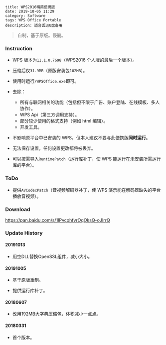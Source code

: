 ```
title: WPS2016精简便携版
date: 2019-10-05 11:29
category: Software
tags: WPS Office Portable
description: 适合丢进U盘备用
```

> 自制，基于原版。侵删。

### Instruction

* WPS 版本为`11.1.0.7698`（WPS2016 个人版的最后一个版本）。

* 压缩后仅`31.9MB`（原版安装包`102MB`）。

* 使用时运行`/WPSOffice.exe`即可。

* 去除：

  * 所有与联网相关的功能（包括但不限于广告、账户登陆、在线模板、多人协作）。
  * WPS Api（第三方调用支持）。
  * 部分较少使用的格式支持（例如 html 编辑）。
  * 开发工具。

* 不影响原平台中已安装的 WPS，但本人建议不要与此便携版**同时运行**。

* 无法保存设置，任何设置更改都将被丢弃。

* 可以按需导入`RuntimePatch`（运行库补丁，使 WPS 能运行在未安装所需运行库的平台）。

### ToDo

* 提供`AVCodecPatch`（音视频解码器补丁，使 WPS 演示能在解码器缺失的平台播放音视频）。

### Download

<https://pan.baidu.com/s/1IPvcohfvrOqOksQ-oJIrrQ>

### Update History

#### 20191013

* 用空DLL替换OpenSSL组件，减小大小。

#### 20191005

* 基于原版重制。

* 提供运行库补丁。

#### 20180607

* 改用192MB大字典压缩包，体积减小一点点。

#### 20180331

* 首个版本。
